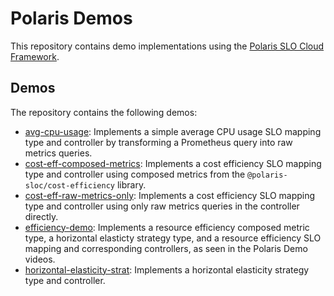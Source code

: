 # Polaris Demos

This repository contains demo implementations using the [Polaris SLO Cloud Framework](https://polaris-slo-cloud.github.io).

## Demos

The repository contains the following demos:

* [avg-cpu-usage](./avg-cpu-usage): Implements a simple average CPU usage SLO mapping type and controller by transforming a Prometheus query into raw metrics queries.
* [cost-eff-composed-metrics](./cost-eff-composed-metrics): Implements a cost efficiency SLO mapping type and controller using composed metrics from the `@polaris-sloc/cost-efficiency` library.
* [cost-eff-raw-metrics-only](./cost-eff-raw-metrics-only): Implements a cost efficiency SLO mapping type and controller using only raw metrics queries in the controller directly.
* [efficiency-demo](./efficiency-demo): Implements a resource efficiency composed metric type, a horizontal elasticty strategy type, and a resource efficiency SLO mapping and corresponding controllers, as seen in the Polaris Demo videos.
* [horizontal-elasticity-strat](./horizontal-elasticity-strat): Implements a horizontal elasticity strategy type and controller.
